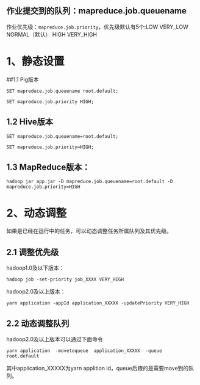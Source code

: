 

作业提交到的队列：mapreduce.job.queuename
----
作业优先级：`mapreduce.job.priority`，优先级默认有5个:LOW VERY_LOW NORMAL（默认） HIGH VERY_HIGH

# 1、静态设置
##1.1 Pig版本
```
SET mapreduce.job.queuename root.default;
```
```
SET mapreduce.job.priority HIGH;
```

## 1.2 Hive版本
```
SET mapreduce.job.queuename=root.default;
```
```
SET mapreduce.job.priority=HIGH;
```
## 1.3 MapReduce版本：
```
hadoop jar app.jar -D mapreduce.job.queuename=root.default -D mapreduce.job.priority=HIGH
```
# 2、动态调整
如果是已经在运行中的任务，可以动态调整任务所属队列及其优先级。

## 2.1 调整优先级
hadoop1.0及以下版本：
```
hadoop job -set-priority job_XXXX VERY_HIGH 
```
hadoop2.0及以上版本：
```
yarn application -appId application_XXXXX -updatePriority VERY_HIGH 
```
## 2.2 动态调整队列 
hadoop2.0及以上版本可以通过下面命令 
```
yarn application  -movetoqueue  application_XXXXX  -queue  root.default
```
其中application_XXXXX为yarn applition id，queue后跟的是需要move到的队列。
